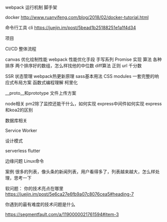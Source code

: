 webpack 运行机制
脚手架

docker
http://www.ruanyifeng.com/blog/2018/02/docker-tutorial.html

命令行工具
cli
https://juejin.im/post/5bead1b25188251e1a1f4d34


项目


CI/CD 整体流程

canvas 优化绘制性能
webpack 性能优化手段
手写系列
    Promise 实现
算法
    各种排序
    两个排序好的数组，怎么样找他的中位数
    diff算法
正则
    url
    千分数

SSR
状态管理
webpack热更新原理
sass基本用法
CSS modules
一套完整的响应式布局方案
函数式编程理解
    柯里化


__proto__和prototype
文件上传方案

node相关
    pm2除了监控还能干什么，如何实现
    express中间件如何实现
    express和koa2的区别

数据库相关

Service Worker 

设计模式


serverless
flutter

边缘问题
    Linux命令

案例
    很多的列表，像头条的新闻列表，用户看得多了，列表越来越大，怎么样处理，思考一下

软问题：
你的技术亮点在哪里
https://juejin.im/post/5e6ca27e6fb9a07c8076cea5#heading-7

你遇到的最有难度的技术问题是什么


https://segmentfault.com/a/1190000021761594#item-3



























